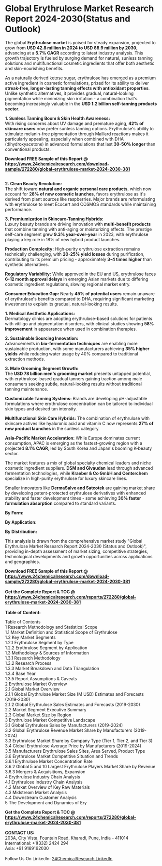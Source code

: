<h1>Global Erythrulose Market Research Report 2024-2030(Status and Outlook)</h1><p>The global <strong>Erythrulose market</strong> is poised for steady expansion, projected to grow from <strong>USD 42.8 million in 2024 to USD 68.9 million by 2030</strong>, advancing at a <strong>5.7% CAGR</strong> according to latest industry analysis. This growth trajectory is fueled by surging demand for natural, sunless tanning solutions and multifunctional cosmetic ingredients that offer both aesthetic and skin-nourishing benefits.</p><p>As a naturally derived ketose sugar, erythrulose has emerged as a premium active ingredient in cosmetic formulations, prized for its ability to deliver <strong>streak-free, longer-lasting tanning effects with antioxidant properties</strong>. Unlike synthetic alternatives, it provides gradual, natural-looking pigmentation while minimizing skin irritation - a combination that's becoming increasingly valuable in the <strong>USD 1.2 billion self-tanning products sector</strong>.</p><p><strong>1. Sunless Tanning Boom &amp; Skin Health Awareness:</strong><br>
With rising concerns about UV damage and premature aging, <strong>42% of skincare users</strong> now prefer sunless tanning options. Erythrulose's ability to stimulate melanin-free pigmentation through Maillard reactions makes it particularly appealing, especially when combined with DHA (dihydroxyacetone) in advanced formulations that last <strong>30-50% longer</strong> than conventional products.</p><div><b>Download FREE Sample of this Report @ 
            <a href="https://www.24chemicalresearch.com/download-sample/272280/global-erythrulose-market-2024-2030-381">
            https://www.24chemicalresearch.com/download-sample/272280/global-erythrulose-market-2024-2030-381</a></b></div><br><p><strong>2. Clean Beauty Revolution:</strong><br>
The shift toward <strong>natural and organic personal care products</strong>, which now account for <strong>28% of new cosmetic launches</strong>, favors erythrulose as it's derived from plant sources like raspberries. Major brands are reformulating with erythrulose to meet Ecocert and COSMOS standards while maintaining performance.</p><p><strong>3. Premiumization in Skincare-Tanning Hybrids:</strong><br>
Luxury beauty brands are driving innovation with <strong>multi-benefit products</strong> that combine tanning with anti-aging or moisturizing effects. The prestige self-care segment grew <strong>9.3% year-over-year</strong> in 2023, with erythrulose playing a key role in 18% of new hybrid product launches.</p><p><strong>Production Complexity:</strong> High-purity erythrulose extraction remains technically challenging, with <strong>20-25% yield losses</strong> during purification, contributing to its premium pricing - approximately <strong>3-4 times higher</strong> than synthetic alternatives.</p><p><strong>Regulatory Variability:</strong> While approved in the EU and US, erythrulose faces <strong>6-12 month approval delays</strong> in emerging Asian markets due to differing cosmetic ingredient regulations, slowing regional market entry.</p><p><strong>Consumer Education Gap:</strong> Nearly <strong>45% of potential users</strong> remain unaware of erythrulose's benefits compared to DHA, requiring significant marketing investment to explain its gradual, natural-looking results.</p><p><strong>1. Medical Aesthetic Applications:</strong><br>
Dermatology clinics are adopting erythrulose-based solutions for patients with vitiligo and pigmentation disorders, with clinical studies showing <strong>58% improvement</strong> in appearance when used in combination therapies.</p><p><strong>2. Sustainable Sourcing Innovation:</strong><br>
Advancements in <strong>bio-fermentation techniques</strong> are enabling more sustainable production, with some manufacturers achieving <strong>35% higher yields</strong> while reducing water usage by 40% compared to traditional extraction methods.</p><p><strong>3. Male Grooming Segment Growth:</strong><br>
The <strong>USD 78 billion men's grooming market</strong> presents untapped potential, with erythrulose-based gradual tanners gaining traction among male consumers seeking subtle, natural-looking results without traditional tanning maintenance.</p><p><strong>Customizable Tanning Systems:</strong> Brands are developing pH-adjustable formulations where erythrulose concentration can be tailored to individual skin types and desired tan intensity.</p><p><strong>Multifunctional Skin Care Hybrids:</strong> The combination of erythrulose with skincare actives like hyaluronic acid and vitamin C now represents <strong>27% of new product launches</strong> in the sunless category.</p><p><strong>Asia-Pacific Market Acceleration:</strong> While Europe dominates current consumption, APAC is emerging as the fastest-growing region with a projected <strong>8.1% CAGR</strong>, led by South Korea and Japan's booming K-beauty sector.</p><p>The market features a mix of global specialty chemical leaders and niche cosmetic ingredient suppliers. <strong>DSM and Givaudan</strong> lead through advanced fermentation technologies, while <strong>Kraeber &amp; Co GmbH and Centerchem</strong> specialize in high-purity erythrulose for luxury skincare lines.</p><p>Smaller innovators like <strong>DermaSalve and Satcotek</strong> are gaining market share by developing patent-protected erythrulose derivatives with enhanced stability and faster development times - some achieving <strong>30% faster formulation absorption</strong> compared to standard variants.</p><p><strong>By Form:</strong></p><p><strong>By Application:</strong></p><p><strong>By Distribution:</strong></p><p>This analysis is drawn from the comprehensive market study "Global Erythrulose Market Research Report 2024-2030 (Status and Outlook)", providing in-depth assessment of market sizing, competitive strategies, technological developments and growth opportunities across applications and geographies.</p><div><b>Download FREE Sample of this Report @ 
            <a href="https://www.24chemicalresearch.com/download-sample/272280/global-erythrulose-market-2024-2030-381">
            https://www.24chemicalresearch.com/download-sample/272280/global-erythrulose-market-2024-2030-381</a></b></div><br><div><b>Get the Complete Report & TOC @ 
            <a href="https://www.24chemicalresearch.com/reports/272280/global-erythrulose-market-2024-2030-381">
            https://www.24chemicalresearch.com/reports/272280/global-erythrulose-market-2024-2030-381</a></b></div><br>
            <b>Table of Content:</b><p>Table of Contents<br />
1 Research Methodology and Statistical Scope<br />
1.1 Market Definition and Statistical Scope of Erythrulose<br />
1.2 Key Market Segments<br />
1.2.1 Erythrulose Segment by Type<br />
1.2.2 Erythrulose Segment by Application<br />
1.3 Methodology & Sources of Information<br />
1.3.1 Research Methodology<br />
1.3.2 Research Process<br />
1.3.3 Market Breakdown and Data Triangulation<br />
1.3.4 Base Year<br />
1.3.5 Report Assumptions & Caveats<br />
2 Erythrulose Market Overview<br />
2.1 Global Market Overview<br />
2.1.1 Global Erythrulose Market Size (M USD) Estimates and Forecasts (2019-2030)<br />
2.1.2 Global Erythrulose Sales Estimates and Forecasts (2019-2030)<br />
2.2 Market Segment Executive Summary<br />
2.3 Global Market Size by Region<br />
3 Erythrulose Market Competitive Landscape<br />
3.1 Global Erythrulose Sales by Manufacturers (2019-2024)<br />
3.2 Global Erythrulose Revenue Market Share by Manufacturers (2019-2024)<br />
3.3 Erythrulose Market Share by Company Type (Tier 1, Tier 2, and Tier 3)<br />
3.4 Global Erythrulose Average Price by Manufacturers (2019-2024)<br />
3.5 Manufacturers Erythrulose Sales Sites, Area Served, Product Type<br />
3.6 Erythrulose Market Competitive Situation and Trends<br />
3.6.1 Erythrulose Market Concentration Rate<br />
3.6.2 Global 5 and 10 Largest Erythrulose Players Market Share by Revenue<br />
3.6.3 Mergers & Acquisitions, Expansion<br />
4 Erythrulose Industry Chain Analysis<br />
4.1 Erythrulose Industry Chain Analysis<br />
4.2 Market Overview of Key Raw Materials<br />
4.3 Midstream Market Analysis<br />
4.4 Downstream Customer Analysis<br />
5 The Development and Dynamics of Ery</p><div><b>Get the Complete Report & TOC @ 
            <a href="https://www.24chemicalresearch.com/reports/272280/global-erythrulose-market-2024-2030-381">
            https://www.24chemicalresearch.com/reports/272280/global-erythrulose-market-2024-2030-381</a></b></div><br><b>CONTACT US:</b><br>
            203A, City Vista, Fountain Road, Kharadi, Pune, India - 411014<br>
            International: +1(332) 2424 294<br>
            Asia: +91 9169162030 <br><br>
            Follow Us On LinkedIn: <a href="https://www.linkedin.com/company/24chemicalresearch/">24ChemicalResearch LinkedIn</a>